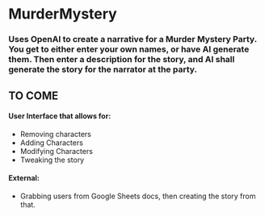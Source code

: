 # MurderMystery


### Uses OpenAI to create a narrative for a Murder Mystery Party. You get to either enter your own names, or have AI generate them. Then enter a description for the story, and AI shall generate the story for the narrator at the party.

## TO COME
#### User Interface that allows for:
- Removing characters
- Adding Characters
- Modifying Characters
- Tweaking the story

#### External:
- Grabbing users from Google Sheets docs, then creating the story from that.
